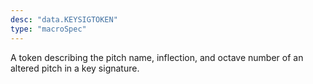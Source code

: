 ```yaml
---
desc: "data.KEYSIGTOKEN"
type: "macroSpec"
---
```


A token describing the pitch name, inflection, and octave number of an altered pitch
in
a key signature.